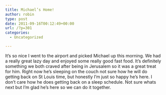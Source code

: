 ```yaml
---
title: Michael’s Home!
author: robin
type: post
date: 2011-09-16T00:12:49+00:00
url: /?p=301
categories:
  - Uncategorized

---
```

It&#8217;s so nice I went to the airport and picked Michael up this morning. We had a really great lazy day and enjoyed some really good fast food. It&#8217;s definitely something we both craved after being in Jerusalem so it was a great treat for him. Right now he&#8217;s sleeping on the couch not sure how he will do getting back on St Louis time, but honestly I&#8217;m just so happy he&#8217;s here. I don&#8217;t care how he does getting back on a sleep schedule. Not sure whats next but I&#8217;m glad he&#8217;s here so we can do it together.